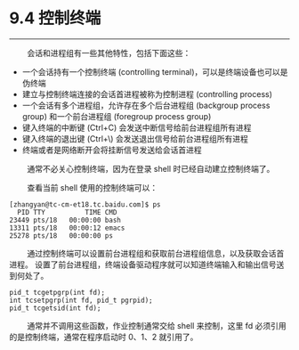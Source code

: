 # 9.4 控制终端
***

&emsp;&emsp;
会话和进程组有一些其他特性，包括下面这些：

+ 一个会话持有一个控制终端 (controlling terminal)，可以是终端设备也可以是伪终端
+ 建立与控制终端连接的会话首进程被称为控制进程 (controlling process)
+ 一个会话有多个进程组，允许存在多个后台进程组 (backgroup process group) 和一个前台进程组 (foregroup process group)
+ 键入终端的中断键 (Ctrl+C) 会发送中断信号给前台进程组所有进程
+ 键入终端的退出键 (Ctrl+\\) 会发送退出信号给前台进程组所有进程
+ 终端或者是网络断开会将挂断信号发送给会话首进程

&emsp;&emsp;
通常不必关心控制终端，因为在登录 shell 时已经自动建立控制终端了。

&emsp;&emsp;
查看当前 shell 使用的控制终端可以：

    [zhangyan@tc-cm-et18.tc.baidu.com]$ ps
      PID TTY          TIME CMD
    23449 pts/18   00:00:00 bash
    13311 pts/18   00:00:12 emacs
    25278 pts/18   00:00:00 ps

&emsp;&emsp;
通过控制终端可以设置前台进程组和获取前台进程组信息，以及获取会话首进程。
设置了前台进程组，终端设备驱动程序就可以知道终端输入和输出信号送到何处了。

    pid_t tcgetpgrp(int fd);
    int tcsetpgrp(int fd, pid_t pgrpid);
    pid_t tcgetsid(int fd);

&emsp;&emsp;
通常并不调用这些函数，作业控制通常交给 shell 来控制，这里 fd 必须引用的是控制终端，通常在程序启动时 0、1、2 就引用了。